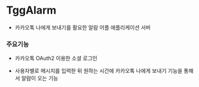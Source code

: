 # TggAlarm

- 카카오톡 나에게 보내기를 활요한 알람 어플 애플리케이션 서버

### 주요기능

- 카카오톡 OAuth2 이용한 소셜 로그인

- 사용자별로 메시지를 입력한 뒤 원하는 시간에 카카오톡 나에게 보내기 기능을 통해서 알람이 오는 기능 
